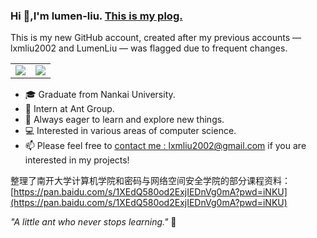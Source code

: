 ### Hi 👋,I'm lumen-liu. [This is my plog.](https://lumen-liu.github.io/)

This is my new GitHub account, created after my previous accounts — lxmliu2002 and LumenLiu — was flagged due to frequent changes.

<table>
  <tr>
    <td><img src="https://github-readme-stats.vercel.app/api?username=lumen-liu&show_icons=true&hide_border=true&include_all_commits=true&count_private=true" /></td>
    <td><img src="https://github-readme-stats.vercel.app/api/top-langs/?username=lumen-liu&hide_border=true&langs_count=3" /></td>
  </tr>
</table>

- 🎓 Graduate from Nankai University.
- 💼 Intern at Ant Group.
- 🌱 Always eager to learn and explore new things.
- 💻 Interested in various areas of computer science.
- 📫 Please feel free to [contact me : lxmliu2002@gmail.com](mailto:lxmliu2002@gmail.com) if you are interested in my projects!

整理了南开大学计算机学院和密码与网络空间安全学院的部分课程资料：[https://pan.baidu.com/s/1XEdQ580od2ExjIEDnVg0mA?pwd=iNKU](https://pan.baidu.com/s/1XEdQ580od2ExjIEDnVg0mA?pwd=iNKU)

*"A little ant who never stops learning."* 🐜

